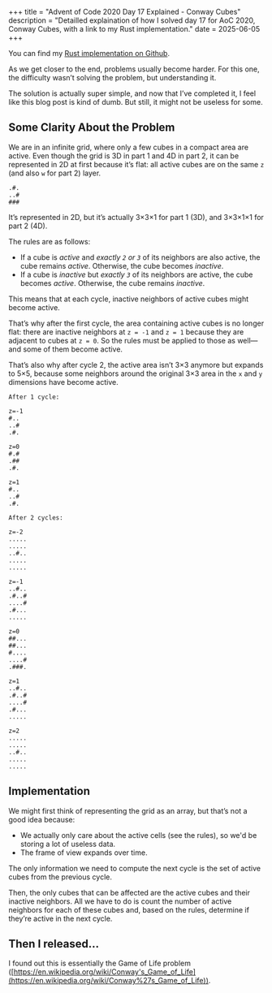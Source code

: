 +++
title = "Advent of Code 2020 Day 17 Explained - Conway Cubes"
description = "Detailled explaination of how I solved day 17 for AoC 2020, Conway Cubes, with a link to my Rust implementation."
date = 2025-06-05
+++

You can find my [Rust implementation on Github](https://github.com/thothbaboon/advent_of_code/blob/master/src/y2020/day17/mod.rs).


As we get closer to the end, problems usually become harder. For this one, the difficulty wasn’t solving the problem, but understanding it.  

The solution is actually super simple, and now that I’ve completed it, I feel like this blog post is kind of dumb. But still, it might not be useless for some.

## Some Clarity About the Problem

We are in an infinite grid, where only a few cubes in a compact area are active. Even though the grid is 3D in part 1 and 4D in part 2, it can be represented in 2D at first because it’s flat: all active cubes are on the same `z` (and also `w` for part 2) layer.

```
.#.
..#
###
```

It’s represented in 2D, but it’s actually 3×3×1 for part 1 (3D), and 3×3×1×1 for part 2 (4D).

The rules are as follows:

- If a cube is *active* and *exactly `2` or `3`* of its neighbors are also active, the cube remains *active*. Otherwise, the cube becomes *inactive*.
- If a cube is *inactive* but *exactly `3`* of its neighbors are active, the cube becomes *active*. Otherwise, the cube remains *inactive*.

This means that at each cycle, inactive neighbors of active cubes might become active.

That’s why after the first cycle, the area containing active cubes is no longer flat: there are inactive neighbors at `z = -1` and `z = 1` because they are adjacent to cubes at `z = 0`. So the rules must be applied to those as well—and some of them become active.

That’s also why after cycle 2, the active area isn’t 3×3 anymore but expands to 5×5, because some neighbors around the original 3×3 area in the `x` and `y` dimensions have become active.

```
After 1 cycle:

z=-1
#..
..#
.#.

z=0
#.#
.##
.#.

z=1
#..
..#
.#.

After 2 cycles:

z=-2
.....
.....
..#..
.....
.....

z=-1
..#..
.#..#
....#
.#...
.....

z=0
##...
##...
#....
....#
.###.

z=1
..#..
.#..#
....#
.#...
.....

z=2
.....
.....
..#..
.....
.....
```

## Implementation

We might first think of representing the grid as an array, but that’s not a good idea because:

- We actually only care about the active cells (see the rules), so we'd be storing a lot of useless data.
- The frame of view expands over time.

The only information we need to compute the next cycle is the set of active cubes from the previous cycle.

Then, the only cubes that can be affected are the active cubes and their inactive neighbors. All we have to do is count the number of active neighbors for each of these cubes and, based on the rules, determine if they’re active in the next cycle.

## Then I released…

I found out this is essentially the Game of Life problem ([https://en.wikipedia.org/wiki/Conway's_Game_of_Life](https://en.wikipedia.org/wiki/Conway%27s_Game_of_Life)).
